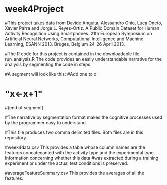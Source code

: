 # week4Project
#This project takes data from Davide Anguita, Alessandro Ghio, Luca Oneto, Xavier Parra and Jorge L. Reyes-Ortiz. A Public Domain Dataset for Human Activity Recognition Using Smartphones. 21th European Symposium on Artificial Neural Networks, Computational Intelligence and Machine Learning, ESANN 2013. Bruges, Belgium 24-26 April 2013. 

#The R code for this project is contained in the downloadable file run_analysis.R The code provides an easily understandable narrative for the analysis by segmenting the code in steps.

#A segment will look like this:
 #Add one to x 
 # "x<-x+1"
 #(end of segment)
 
 #The narrative by segmentation format makes the cognitive processes used by the programmer easy to understand.
 
 #This file produces two comma delimited files. Both files are in this repository.
 
 #week4data.csv This provides a table whose column names are the features concatenanted with the activity type and the experimental type. Information concerning whether this data  #was extracted during a training experiment or under the actual test conditions is preserved. 
 
 #averageFeatureSummary.csv This provides the averages of all the features.
